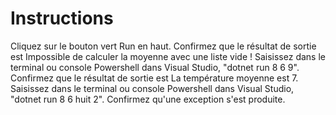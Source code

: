 ﻿# Instructions
Cliquez sur le bouton vert Run en haut.
Confirmez que le résultat de sortie est Impossible de calculer la moyenne avec une liste vide !
Saisissez dans le terminal ou console Powershell dans Visual Studio, "dotnet run 8 6 9".
Confirmez que le résultat de sortie est La température moyenne est 7.
Saisissez dans le terminal ou console Powershell dans Visual Studio, "dotnet run 8 6 huit 2".
Confirmez qu'une exception s'est produite.